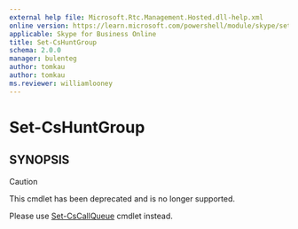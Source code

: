```yaml
---
external help file: Microsoft.Rtc.Management.Hosted.dll-help.xml
online version: https://learn.microsoft.com/powershell/module/skype/set-cshuntgroup
applicable: Skype for Business Online
title: Set-CsHuntGroup
schema: 2.0.0
manager: bulenteg
author: tomkau
author: tomkau
ms.reviewer: williamlooney
---
```


# Set-CsHuntGroup

## SYNOPSIS
> [!CAUTION]
> This cmdlet has been deprecated and is no longer supported.
> 
> Please use [Set-CsCallQueue](Set-CsCallQueue.md) cmdlet instead.
